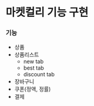 # 마켓컬리 기능 구현

### 기능
* 상품
* 상품리스트
  * new tab
  * best tab
  * discount tab
* 장바구니
* 쿠폰(정액, 정률)
* 결제
